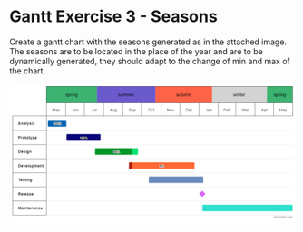 # Gantt Exercise 3 - Seasons

Create a gantt chart with the seasons generated as in the attached image. The seasons are to be located in the place of the year and are to be dynamically generated, they should adapt to the change of min and max of the chart.

![exercise.png](exercise.png)
